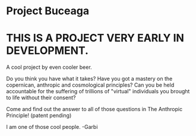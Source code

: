 # Project Buceaga 

# THIS IS A PROJECT VERY EARLY IN DEVELOPMENT.

A cool project by even cooler beer.

Do you think you have what it takes? Have you got a mastery on the copernican, anthropic and cosmological principles? Can you be held accountable for the suffering of trillions of "virtual" individuals you brought to life without their consent?

Come and find out the answer to all of those questions in The Anthropic Principle! (patent pending) 


I am one of those cool people. -Garbi
